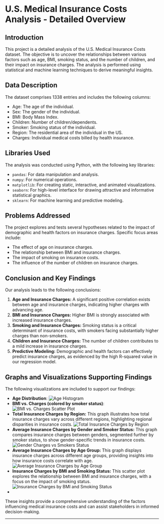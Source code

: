# U.S. Medical Insurance Costs Analysis - Detailed Overview

## Introduction
This project is a detailed analysis of the U.S. Medical Insurance Costs dataset. The objective is to uncover the relationships between various factors such as age, BMI, smoking status, and the number of children, and their impact on insurance charges. The analysis is performed using statistical and machine learning techniques to derive meaningful insights.

## Data Description
The dataset comprises 1338 entries and includes the following columns:
- Age: The age of the individual.
- Sex: The gender of the individual.
- BMI: Body Mass Index.
- Children: Number of children/dependents.
- Smoker: Smoking status of the individual.
- Region: The residential area of the individual in the US.
- Charges: Individual medical costs billed by health insurance.

## Libraries Used
The analysis was conducted using Python, with the following key libraries:
- `pandas`: For data manipulation and analysis.
- `numpy`: For numerical operations.
- `matplotlib`: For creating static, interactive, and animated visualizations.
- `seaborn`: For high-level interface for drawing attractive and informative statistical graphics.
- `sklearn`: For machine learning and predictive modeling.

## Problems Addressed
The project explores and tests several hypotheses related to the impact of demographic and health factors on insurance charges. Specific focus areas include:
- The effect of age on insurance charges.
- The relationship between BMI and insurance charges.
- The impact of smoking on insurance costs.
- The influence of the number of children on insurance charges.

## Conclusion and Key Findings
Our analysis leads to the following conclusions:
1. **Age and Insurance Charges:** A significant positive correlation exists between age and insurance charges, indicating higher charges with advancing age.
2. **BMI and Insurance Charges:** Higher BMI is strongly associated with increased insurance charges.
3. **Smoking and Insurance Charges:** Smoking status is a critical determinant of insurance costs, with smokers facing substantially higher charges than non-smokers.
4. **Children and Insurance Charges:** The number of children contributes to a mild increase in insurance charges.
5. **Predictive Modeling:** Demographic and health factors can effectively predict insurance charges, as evidenced by the high R-squared value in our regression model.

## Graphs and Visualizations Supporting Findings

The following visualizations are included to support our findings:
- **Age Distribution**: ![Age Histogram](https://github.com/vedmukul/us_insurance/blob/main/age_histogram.png)
- **BMI vs. Charges (colored by smoker status)**: ![BMI vs. Charges Scatter Plot](https://github.com/vedmukul/us_insurance/blob/main/bmi_vs_charges_scatter.png)
- **Total Insurance Charges by Region:** This graph illustrates how total insurance charges vary across different regions, highlighting regional disparities in insurance costs.
  ![Total Insurance Charges by Region](https://github.com/vedmukul/us_insurance/blob/main/avg_charges_by_region.png)
- **Average Insurance Charges by Gender and Smoker Status:** This graph compares insurance charges between genders, segmented further by smoker status, to show gender-specific trends in insurance costs.![Gender Charges vs Smokers Status](https://github.com/vedmukul/us_insurance/blob/main/avg_charges_by_gender_smoker.png)
- **Average Insurance Charges by Age Group:** This graph displays insurance charges across different age groups, providing insights into how insurance costs correlate with age.
  ![Average Insurance Charges by Age Group](https://github.com/vedmukul/us_insurance/blob/main/avg_charges_by_bmi_smoker.png)
- **Insurance Charges by BMI and Smoking Status:** This scatter plot explores the relationship between BMI and insurance charges, with a focus on the impact of smoking status.![Insurance Charges by BMI and Smoking Status](https://github.com/vedmukul/us_insurance/blob/main/bmi_vs_charges_scatter.png)
-
These insights provide a comprehensive understanding of the factors influencing medical insurance costs and can assist stakeholders in informed decision-making.

---
